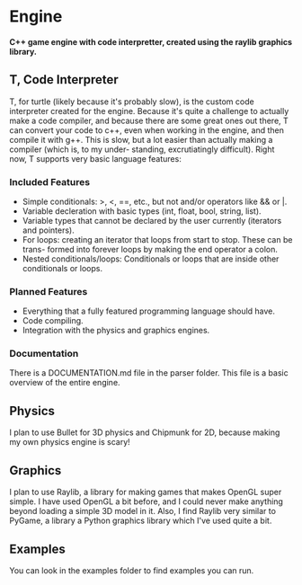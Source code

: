 # Engine
#### C++ game engine with code interpretter, created using the raylib graphics library.

## T, Code Interpreter
T, for turtle (likely because it's probably slow), is the custom code interpreter 
created for the engine. Because it's quite a challenge to actually make a code 
compiler, and because there are some great ones out there, T can convert your
code to c++, even when working in the engine, and then compile it with g++. This
is slow, but a lot easier than actually making a compiler (which is, to my under-
standing, excrutiatingly difficult). Right now, T supports very basic language
features:

### Included Features

* Simple conditionals: >, <, ==, etc., but not and/or operators like && or |.
* Variable decleration with basic types (int, float, bool, string, list).
* Variable types that cannot be declared by the user currently (iterators and pointers).
* For loops: creating an iterator that loops from start to stop. These can be trans-
  formed into forever loops by making the end operator a colon.
* Nested conditionals/loops: Conditionals or loops that are inside other conditionals
  or loops.

### Planned Features

* Everything that a fully featured programming language should have.
* Code compiling.
* Integration with the physics and graphics engines.

### Documentation
There is a DOCUMENTATION.md file in the parser folder. This file is a basic overview
of the entire engine.

## Physics
I plan to use Bullet for 3D physics and Chipmunk for 2D, because making my own
physics engine is scary!

## Graphics
I plan to use Raylib, a library for making games that makes OpenGL super simple.
I have used OpenGL a bit before, and I could never make anything beyond loading
a simple 3D model in it. Also, I find Raylib very similar to PyGame, a library
a Python graphics library which I've used quite a bit.

## Examples
You can look in the examples folder to find examples you can run.